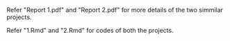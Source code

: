 Refer "Report 1.pdf" and "Report 2.pdf" for more details of the two simmilar projects.

Refer "1.Rmd" and "2.Rmd" for codes of both the projects.

